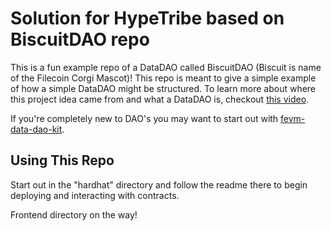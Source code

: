 # Solution for HypeTribe based on BiscuitDAO repo

This is a fun example repo of a DataDAO called BiscuitDAO (Biscuit is name of the Filecoin Corgi Mascot)! This repo is meant to give a simple example of how a simple DataDAO might be structured. To learn more about where this project idea came from and what a DataDAO is, checkout [this video](https://www.youtube.com/watch?v=o58CMUURDEo).

If you're completely new to DAO's you may want to start out with [fevm-data-dao-kit](https://github.com/filecoin-project/fevm-data-dao-kit).

## Using This Repo

Start out in the "hardhat" directory and follow the readme there to begin deploying and interacting with contracts.

Frontend directory on the way!
